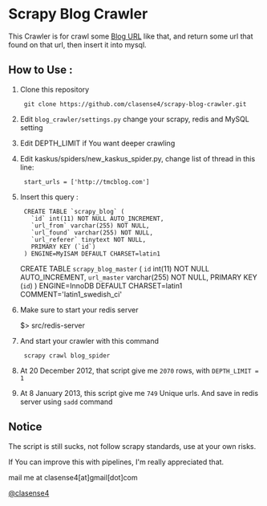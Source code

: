 # Scrapy Blog Crawler


This Crawler is for crawl some [Blog URL](http://tmcblog.com) like that,
and return some url that found on that url, then insert it into mysql.

## How to Use :
1. Clone this repository

        git clone https://github.com/clasense4/scrapy-blog-crawler.git

2. Edit `blog_crawler/settings.py` change your scrapy, redis and MySQL setting
3. Edit DEPTH_LIMIT if You want deeper crawling
4. Edit kaskus/spiders/new_kaskus_spider.py, change list of thread in this line:

        start_urls = ['http://tmcblog.com']

5. Insert this query :
        
        CREATE TABLE `scrapy_blog` (
          `id` int(11) NOT NULL AUTO_INCREMENT,
          `url_from` varchar(255) NOT NULL,
          `url_found` varchar(255) NOT NULL,
          `url_referer` tinytext NOT NULL,
          PRIMARY KEY (`id`)
        ) ENGINE=MyISAM DEFAULT CHARSET=latin1


	CREATE TABLE `scrapy_blog_master` (
	  `id` int(11) NOT NULL AUTO_INCREMENT,
	  `url_master` varchar(255) NOT NULL,
	  PRIMARY KEY (`id`)
	) ENGINE=InnoDB DEFAULT CHARSET=latin1 COMMENT='latin1_swedish_ci'

6. Make sure to start your redis server

	$> src/redis-server

7. And start your crawler with this command

        scrapy crawl blog_spider

8. At 20 December 2012, that script give me `2070` rows, with `DEPTH_LIMIT = 1`
9. At 8 January 2013, this script give me `749` Unique urls. And save in redis server using `sadd` command

## Notice
The script is still sucks, not follow scrapy standards, use at your own risks.

If You can improve this with pipelines, I'm really appreciated that.

mail me at clasense4[at]gmail[dot]com

[@clasense4](http://twitter.com/clasense4)

